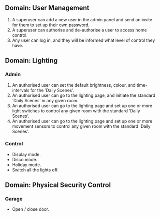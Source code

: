 ## Domain: User Management
1. A superuser can add a new user in the admin panel and send an invite for them to set up their own password.
2. A superuser can authorise and de-authorise a user to access home control.
3. Any user can log in, and they will be informed what level of control they have.

## Domain: Lighting
### Admin
1. An authorised user can set the default brightness, colour, and time-intervals for the 'Daily Scenes'.
2. An authorised user can go to the lighting page, and initiate the standard 'Daily Scenes' in any given room.
3. An authorised user can go to the lighting page and set up one or more light switches to control any given room with the standard 'Daily Scenes'.
4. An authorised user can go to the lighting page and set up one or more movement sensors to control any given room with the standard 'Daily Scenes'.

### Control
- Display mode.
- Disco mode.
- Holiday mode.
- Switch all the lights off.

## Domain: Physical Security Control
### Garage
- Open / close door.